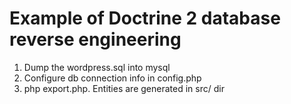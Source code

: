 Example of Doctrine 2 database reverse engineering
==================================================

1. Dump the wordpress.sql into mysql
2. Configure db connection info in config.php
3. php export.php. Entities are generated in src/ dir

